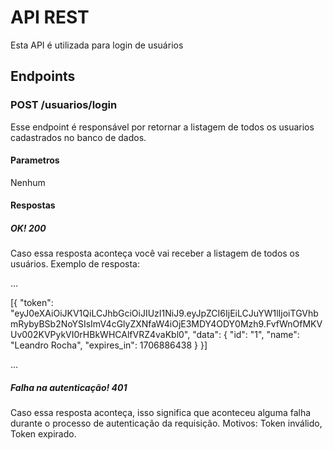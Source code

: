 # API REST
Esta API é utilizada para login de usuários

## Endpoints
### POST /usuarios/login
Esse endpoint é responsável por retornar a listagem de todos os usuarios cadastrados no banco de dados.
#### Parametros
Nenhum
#### Respostas
##### OK! 200
Caso essa resposta aconteça você vai receber a listagem de todos os usuários.
Exemplo de resposta:

...

[{
    "token": "eyJ0eXAiOiJKV1QiLCJhbGciOiJIUzI1NiJ9.eyJpZCI6IjEiLCJuYW1lIjoiTGVhbmRybyBSb2NoYSIsImV4cGlyZXNfaW4iOjE3MDY4ODY0Mzh9.FvfWnOfMKVUv002KVPykVI0rHBkWHCAlfVRZ4vaKbl0",
    "data": {
        "id": "1",
        "name": "Leandro Rocha",
        "expires_in": 1706886438
    }
}]

...

##### Falha na autenticação! 401
Caso essa resposta aconteça, isso significa que aconteceu alguma falha durante o processo de autenticação da requisição. Motivos: Token inválido, Token expirado.
